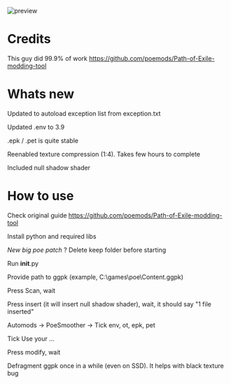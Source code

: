 ![preview](https://i.imgur.com/ZOMKaLY.png)

# Credits

This guy did 99.9% of work
https://github.com/poemods/Path-of-Exile-modding-tool

# Whats new

Updated to autoload exception list from exception.txt

Updated .env to 3.9

.epk / .pet is quite stable

Reenabled texture compression (1:4). Takes few hours to complete

Included null shadow shader

# How to use

Check original guide https://github.com/poemods/Path-of-Exile-modding-tool

Install python and required libs

*New big poe patch* ? Delete keep folder before starting

Run __init__.py

Provide path to ggpk (example, C:\games\poe\Content.ggpk)

Press Scan, wait

Press insert (it will insert null shadow shader), wait, it should say "1 file inserted"

Automods -> PoeSmoother -> Tick env, ot, epk, pet

Tick Use your ...

Press modify, wait

Defragment ggpk once in a while (even on SSD). It helps with black texture bug
